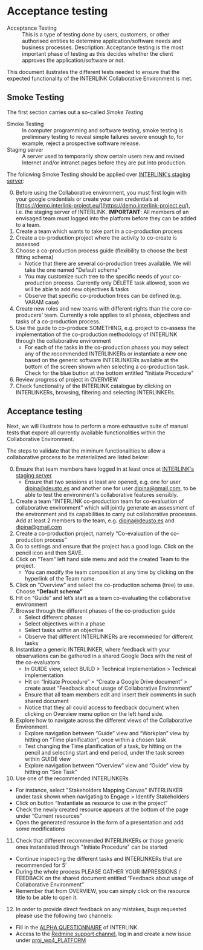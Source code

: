 # Acceptance testing

<dl>
  <dt>Acceptance Testing</dt>
  <dd>This is a type of testing done by users, customers, or other authorised entities to determine application/software needs and business processes. Description: Acceptance testing is the most important phase of testing as this decides whether the client approves the application/software or not.</dd>
</dl>

This document ilustrates the different tests needed to ensure that the expected functionality of the INTERLINK Collaborative Environment is met. 

## Smoke Testing

The first section carries out a so-called *Smoke Testing*

<dl>
  <dt>Smoke Testing</dt>
  <dd>In computer programming and software testing, smoke testing is preliminary testing to reveal simple failures severe enough to, for example, reject a prospective software release.</dd>

  <dt>Staging server</dt>
  <dd>A server used to temporarily show certain users new and revised Internet and/or intranet pages before they are put into production.</dd>
</dl>

The following Smoke Testing should be applied over [INTERLINK's staging server](https://demo.interlink-project.eu/):

0. Before using the Collaborative environment, you must first login with your google credentials or create your own credentials at [https://demo.interlink-project.eu/](https://demo.interlink-project.eu/), i.e. the staging server of INTERLINK. **IMPORTANT**: All members of an envisaged team must logged into the platform before they can be added to a team. 
1. Create a team which wants to take part in a co-production process
2. Create a co-production project where the activity to co-create is assessed
3. Choose a co-production process guide (flexibility to choose the best fitting schema)
   - Notice that there are several co-production trees available. We will take the one named "Default schema"
   - You may customize such tree to the specific needs of your co-production process. Currently only DELETE task allowed, soon we will be able to add new objectives & tasks
   - Observe that specific co-production trees can be defined (e.g. VARAM case)
4. Create new roles and new teams with different rights than the core co-producers’ team. Currently a role applies to all phases, objectives and tasks of a co-production process. 
5. Use the guide to co-produce SOMETHING, e.g. project to co-assess the implementation of the co-production methodology of INTERLINK through the collaborative environment
   - For each of the tasks in the co-production phases you may select any of the recommended INTERLINKERs or instantiate a new one based on the generic software INTERLINKERs available at the bottom of the screen shown when selecting a co-production task. Check for the blue button at the bottom entitled "Initiate Procedure"
6. Review progress of project in OVERVIEW
7. Check functionality of the INTERLINK catalogue by clicking on INTERLINKERs, browsing, filtering and selecting INTERLINKERs.

## Acceptance testing 

Next, we will illustrate how to perform a more exhaustive suite of manual tests that expore all currently available functionalities within the Collaborative Environment.

The steps to validate that the miminum functionalities to allow a collaborative process to be materialized are listed below:

0. Ensure that team members have logged in at least once at [INTERLINK's staging server](https://demo.interlink-project.eu/)
   - Ensure that two sessions at least are opened, e.g. one for user dipina@deusto.es and another one for user dipina@gmail.com, to be able to test the environment's collaborative features sensibly. 
1. Create a team “INTERLINK co-production team for co-evaluation of collaborative environment” which will jointly generate an assessment of the environment and its capabilities to carry out collaborative processes. Add at least 2 members to the team, e.g. dipina@deusto.es and dipina@gmail.com
2. Create a co-production project, namely “Co-evaluation of the co-production process”
3. Go to settings and ensure that the project has a good logo. Click on the pencil icon and then SAVE.
4. Click on “Team” left hand side menu and add the created Team to the project. 
   - You can modify the team composition at any time by clicking on the hyperlink of the Team name. 
5. Click on “Overview” and select the co-production schema (tree) to use. Choose **“Default schema”**
6. Hit on “Guide” and let’s start as a team co-evaluating the collaborative environment 
7. Browse through the different phases of the co-production guide
   - Select different phases
   - Select objectives within a phase 
   - Select tasks within an objective
   - Observe that different INTERLINKERs are recommeded for different tasks
8. Instantiate a generic INTERLINKER, where feedback with your observations can be gathered in a shared Google Docs with the rest of the co-evaluators
   - In GUIDE view, select BUILD > Technical Implementation > Technical implementation
   - Hit on “Initiate Procedure” > “Create a Google Drive document” > create asset “Feedback about usage of Collaborative Environment”
   - Ensure that all team members edit and insert their comments in such shared document
   - Notice that they all could access to feedback document when clicking on Overview menu option on the left hand side. 
9. Explore how to navigate across the different views of the Collaborative Environment.
   - Explore navigation between “Guide” view and “Workplan” view by hitting on “Time planification”, once within a chosen task
   - Test changing the Time planification of a task, by hitting on the pencil and selecting start and end period, under the task screen within GUIDE view
   - Explore navigation between “Overview” view and “Guide” view by hitting on “See Task”
10. Use one of the recommended INTERLINKERs
   - For instance, select "Stakeholders Mapping Canvas" INTERLINKER under task shown when navigating to Engage > Identify Stakeholders  
   - Click on button “Instantiate as resource to use in the project”
   - Check the newly created resource appears at the bottom of the page under “Current resources”
   - Open the generated resource in the form of a presentation and add some modifications
11. Check that different recommended INTERLINKERs or those generic ones instantiated through "Initiate Procedure" can be started
   - Continue inspecting the different tasks and INTERLINKERs that are recommended for 5’
   - During the whole process PLEASE GATHER YOUR IMPRESSIONS / FEEDBACK on the shared document entitled “Feedback about usage of Collaborative Environment”
   - Remember that from OVERVIEW, you can simply click on the resource title to be able to open it. 
12. In order to provide direct feedback on any mistakes, bugs requested please use the following two channels:
   - Fill in the [ALPHA QUESTIONNAIRE](https://docs.google.com/forms/d/e/1FAIpQLSei2Iful343wNa3WMwS4di4Z_cqzv0ibuFf_I41hIrUm1pUVA/viewform) of INTERLINK. 
   - Access to the [Redmine support channel](http://redmine.interlink-project.eu/), log in and create a new issue under [proj_wp4_PLATFORM](http://redmine.interlink-project.eu/projects/proj_wp4_platform)


